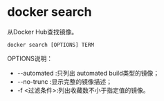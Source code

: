 # docker search

从Docker Hub查找镜像。

```shell
docker search [OPTIONS] TERM
```

OPTIONS说明：

* --automated :只列出 automated build类型的镜像；
* --no-trunc :显示完整的镜像描述；
* -f <过滤条件>:列出收藏数不小于指定值的镜像。
